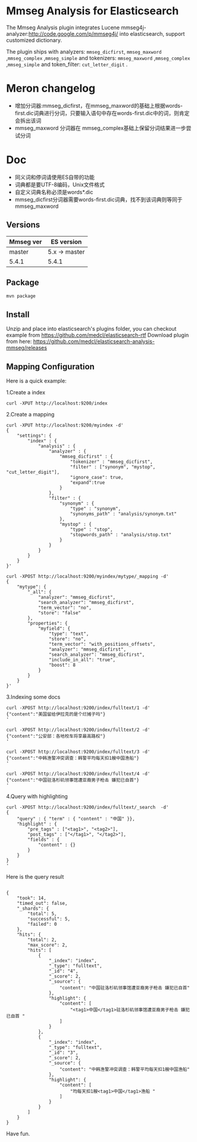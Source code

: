 

Mmseg Analysis for Elasticsearch
==================================

The Mmseg Analysis plugin integrates Lucene mmseg4j-analyzer:http://code.google.com/p/mmseg4j/ into elasticsearch, support customized dictionary.

The plugin ships with analyzers: `mmseg_dicfirst`, `mmseg_maxword`  ,`mmseg_complex` ,`mmseg_simple` and tokenizers: `mmseg_maxword`  ,`mmseg_complex` ,`mmseg_simple`  and token_filter: `cut_letter_digit` .

Meron changelog
==================================
- 增加分词器:mmseg_dicfirst，在mmseg_maxword的基础上根据words-first.dic词典进行分词，只要输入语句中存在words-first.dic中的词，则肯定会拆出该词
- mmseg_maxword 分词器在 mmseg_complex基础上保留分词结果进一步尝试分词

Doc
==================================
- 同义词和停词请使用ES自带的功能
- 词典都是要UTF-8编码，Unix文件格式
- 自定义词典名称必须是words*.dic
- mmseg_dicfirst分词器需要words-first.dic词典，找不到该词典则等同于mmseg_maxword


Versions
--------

Mmseg ver  | ES version
-----------|-----------
master | 5.x -> master
5.4.1 | 5.4.1


Package
-------------

```
mvn package
```

Install
-------------

Unzip and place into elasticsearch's plugins folder,
you can checkout example from https://github.com/medcl/elasticsearch-rtf
Download plugin from here: https://github.com/medcl/elasticsearch-analysis-mmseg/releases

Mapping Configuration
-------------

Here is a quick example:

1.Create a index

```
curl -XPUT http://localhost:9200/index

```

2.Create a mapping
```
curl -XPUT http://localhost:9200/myindex -d'
{
    "settings": {
        "index" : {
            "analysis" : {
                "analyzer" : {
                    "mmseg_dicfirst" : {
                        "tokenizer" : "mmseg_dicfirst",
                        "filter" : ["synonym", "mystop", "cut_letter_digit"],
                        "ignore_case": true,
                        "expand":true
                    }
                },
                "filter" : {
                    "synonym" : {
                        "type" : "synonym",
                        "synonyms_path" : "analysis/synonym.txt"
                    },
                    "mystop" : {
                        "type" : "stop",
                        "stopwords_path" : "analysis/stop.txt"
                    }
                }
            }
        }
    }
}'
```


```
curl -XPOST http://localhost:9200/myindex/mytype/_mapping -d'
{
    "mytype": {
        "_all": {
            "analyzer": "mmseg_dicfirst",
            "search_analyzer": "mmseg_dicfirst",
            "term_vector": "no",
            "store": "false"
        },
        "properties": {
            "myfield": {
                "type": "text",
                "store": "no",
                "term_vector": "with_positions_offsets",
                "analyzer": "mmseg_dicfirst",
                "search_analyzer": "mmseg_dicfirst",
                "include_in_all": "true",
                "boost": 8
            }
        }
    }
}'
```


3.Indexing some docs

```
curl -XPOST http://localhost:9200/index/fulltext/1 -d'
{"content":"美国留给伊拉克的是个烂摊子吗"}
'

curl -XPOST http://localhost:9200/index/fulltext/2 -d'
{"content":"公安部：各地校车将享最高路权"}
'

curl -XPOST http://localhost:9200/index/fulltext/3 -d'
{"content":"中韩渔警冲突调查：韩警平均每天扣1艘中国渔船"}
'

curl -XPOST http://localhost:9200/index/fulltext/4 -d'
{"content":"中国驻洛杉矶领事馆遭亚裔男子枪击 嫌犯已自首"}
'
```

4.Query with highlighting

```
curl -XPOST http://localhost:9200/index/fulltext/_search  -d'
{
    "query" : { "term" : { "content" : "中国" }},
    "highlight" : {
        "pre_tags" : ["<tag1>", "<tag2>"],
        "post_tags" : ["</tag1>", "</tag2>"],
        "fields" : {
            "content" : {}
        }
    }
}
'
```

Here is the query result

```

{
    "took": 14,
    "timed_out": false,
    "_shards": {
        "total": 5,
        "successful": 5,
        "failed": 0
    },
    "hits": {
        "total": 2,
        "max_score": 2,
        "hits": [
            {
                "_index": "index",
                "_type": "fulltext",
                "_id": "4",
                "_score": 2,
                "_source": {
                    "content": "中国驻洛杉矶领事馆遭亚裔男子枪击 嫌犯已自首"
                },
                "highlight": {
                    "content": [
                        "<tag1>中国</tag1>驻洛杉矶领事馆遭亚裔男子枪击 嫌犯已自首 "
                    ]
                }
            },
            {
                "_index": "index",
                "_type": "fulltext",
                "_id": "3",
                "_score": 2,
                "_source": {
                    "content": "中韩渔警冲突调查：韩警平均每天扣1艘中国渔船"
                },
                "highlight": {
                    "content": [
                        "均每天扣1艘<tag1>中国</tag1>渔船 "
                    ]
                }
            }
        ]
    }
}

```


Have fun.
